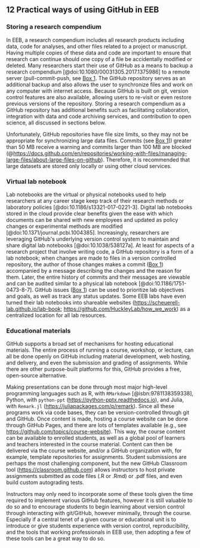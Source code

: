 ## 12 Practical ways of using GitHub in EEB

### Storing a research compendium

<!--*contributors to this section: Dylan Gomes, Emma Hudgins* -->
In EEB, a research compendium includes all research products including data, code for analyses, and other files related to a project or manuscript.
Having multiple copies of these data and code are important to ensure that research can continue should one copy of a file be accidentally modified or deleted.
Many researchers start their use of GitHub as a means to backup a research compendium [@doi:10.1080/00031305.2017.1375986] to a remote server (pull-commit-push, see [Box 1](#definitions).
The GitHub repository serves as an additional backup and also allows the user to synchronize files and work on any computer with internet access. 
Because GitHub is built on git, version control features are also available, allowing users to re-visit or even restore previous versions of the repository.
Storing a research compendium as a GitHub repository has additional benefits such as facilitating collaboration, integration with data and code archiving services, and contribution to open science, all discussed in sections below.

Unfortunately, GitHub repositories have file size limits, so they may not be appropriate for synchronizing large data files.
Commits (see [Box 1](#definitions)]) greater than 50 MB receive a warning and commits larger than 100 MB are blocked (@https://docs.github.com/en/repositories/working-with-files/managing-large-files/about-large-files-on-github).
Therefore, it is recommended that large datasets are stored only locally or using other cloud services.

### Virtual lab notebook

<!--*contributors to this section: RCO* -->
Lab notebooks are the virtual or physical notebooks used to help researchers at any career stage keep track of their research methods or laboratory policies [@doi:10.1186/s13321-017-0221-3].
Digital lab notebooks stored in the cloud provide clear benefits given the ease with which documents can be shared with new employees and updated as policy changes or experimental methods are modified [@doi:10.1371/journal.pcbi.1004385].
Increasingly, researchers are leveraging GitHub's underlying version control system to maintain and share digital lab notebooks [@doi:10.1038/538127a].
At least for aspects of a research project that involve writing code, a GitHub repository is a form of a lab notebook; when changes are made to files in a version controlled repository, the author of those changes makes a commit ([Box 1](#definitions)) accompanied by a message describing the changes and the reason for them. Later, the entire history of commits and their messages are viewable and can be audited similar to a physical lab notebook [@doi:10.1186/1751-0473-8-7].
GitHub issues ([Box 1](#definitions)) can be used to prioritize lab objectives and goals, as well as track any status updates.
Some EEB labs have even turned their lab notebooks into shareable websites (<https://scheuerell-lab.github.io/lab-book>; <https://github.com/HuckleyLab/how_we_work>) as a centralized location for all lab resources.

### Educational materials

<!-- *contributors to this section: Cole Brookson* -->

GitHub supports a broad set of mechanisms for hosting educational materials.
The entire process of running a course, workshop, or lecture, can all be done openly on GitHub including material development, web hosting, and delivery, and even the submission and grading of assignments.
While there are other purpose-built platforms for this, GitHub provides a free, open-source alternative.

Making presentations can be done through most major high-level programming languages such as R, with `RMarkdown` [@isbn:9781138359338], Python, with `python-ppt` (<https://python-pptx.readthedocs.io>), and Julia, with `Remark.jl` (<https://juliapackages.com/p/remark>).
Since all these programs work via code bases, they can be version-controlled through git and GitHub.
Once content is made, hosting a course website can be done through GitHub Pages, and there are lots of templates available (e.g., see <https://github.com/topics/course-website>).
This way, the course content can be available to enrolled students, as well as a global pool of learners and teachers interested in the course material.
Content can then be delivered via the course website, and/or a GitHub organization with, for example, template repositories for assignments.
Student submissions are perhaps the most challenging component, but the new GitHub Classroom tool (https://classroom.github.com) allows instructors to host private assignments submitted as code files (.R or .Rmd) or .pdf files, and even build custom autograding tests.
 
Instructors may only need to incorporate some of these tools given the time required to implement various GitHub features, however it is still valuable to do so and to encourage students to begin learning about version control through interacting with git/GitHub, however minimally, through the course.
Especially if a central tenet of a given course or educational unit is to introduce or give students experience with version control, reproducibility, and the tools that working professionals in EEB use, then adopting a few of these tools can be a great way to do so.

